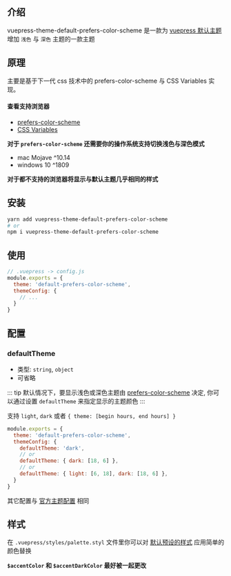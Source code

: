 ## 介绍

vuepress-theme-default-prefers-color-scheme 是一款为 [vuepress 默认主题](https://vuepress.vuejs.org/zh/theme/default-theme-config.html) 增加 `浅色` 与 `深色` 主题的一款主题

## 原理

主要是基于下一代 css 技术中的 prefers-color-scheme 与 CSS Variables 实现。

#### 查看支持浏览器

- [prefers-color-scheme](https://www.caniuse.com/#search=prefers-color-scheme)
- [CSS Variables](https://www.caniuse.com/#search=CSS%20Variables)

**对于 `prefers-color-scheme` 还需要你的操作系统支持切换浅色与深色模式**

- mac Mojave ^10.14
- windows 10 ^1809

**对于都不支持的浏览器将显示与默认主题几乎相同的样式**

## 安装

``` sh
yarn add vuepress-theme-default-prefers-color-scheme
# or
npm i vuepress-theme-default-prefers-color-scheme
```

## 使用

``` js {3}
// .vuepress -> config.js
module.exports = {
  theme: 'default-prefers-color-scheme',
  themeConfig: {
    // ...
  }
}
```

## 配置

### defaultTheme
- 类型: `string`, `object`
- 可省略

::: tip
默认情况下，要显示浅色或深色主题由 [prefers-color-scheme](https://developer.mozilla.org/en-US/docs/Web/CSS/@media/prefers-color-scheme) 决定, 你可以通过设置 `defaultTheme` 来指定显示的主题颜色
:::

支持 `light`, `dark` 或者 `{ theme: [begin hours, end hours] }`

``` js {4,6,8}
module.exports = {
  theme: 'default-prefers-color-scheme',
  themeConfig: {
    defaultTheme: 'dark',
    // or
    defaultTheme: { dark: [18, 6] },
    // or
    defaultTheme: { light: [6, 18], dark: [18, 6] },
  }
}
```

其它配置与 [官方主题配置](https://vuepress.vuejs.org/theme/default-theme-config.html) 相同

## 样式

在 `.vuepress/styles/palette.styl`  文件里你可以对 [默认预设的样式](https://github.com/tolking/vuepress-theme-default-prefers-color-scheme/blob/master/styles/palette.styl) 应用简单的颜色替换

**`$accentColor` 和 `$accentDarkColor` 最好被一起更改**

